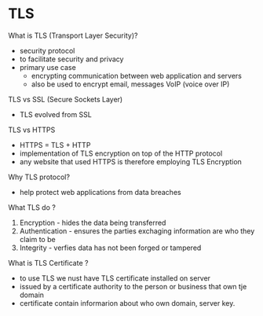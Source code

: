 # TLS

What is TLS (Transport Layer Security)?

- security protocol
- to facilitate security and privacy
- primary use case
  - encrypting communication between web application and servers
  - also be used to encrypt email, messages VoIP (voice over IP)

TLS vs SSL (Secure Sockets Layer)

- TLS evolved from SSL

TLS vs HTTPS

- HTTPS = TLS + HTTP
- implementation of TLS encryption on top of the HTTP protocol
- any website that used HTTPS is therefore employing TLS Encryption

Why TLS protocol?
- help protect web applications from data breaches

What TLS do ?
1. Encryption - hides the data being transferred
2. Authentication - ensures the parties exchaging information are who they claim to be
3. Integrity - verfies data has not been forged or tampered  

What is TLS Certificate ?
- to use TLS we nust have TLS certificate installed on server
- issued by a certificate authority to the person or business that own tje domain
- certificate contain informarion about who own domain, server key.